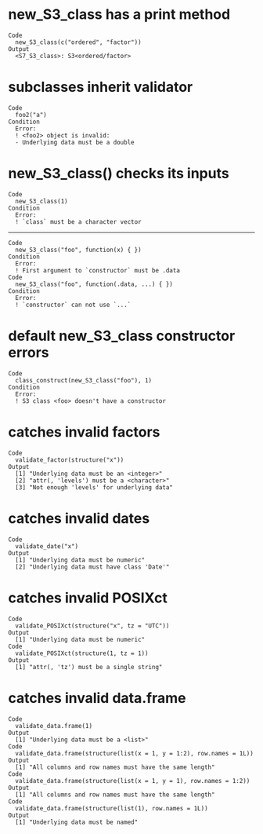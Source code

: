 # new_S3_class has a print method

    Code
      new_S3_class(c("ordered", "factor"))
    Output
      <S7_S3_class>: S3<ordered/factor>

# subclasses inherit validator

    Code
      foo2("a")
    Condition
      Error:
      ! <foo2> object is invalid:
      - Underlying data must be a double

# new_S3_class() checks its inputs

    Code
      new_S3_class(1)
    Condition
      Error:
      ! `class` must be a character vector

---

    Code
      new_S3_class("foo", function(x) { })
    Condition
      Error:
      ! First argument to `constructor` must be .data
    Code
      new_S3_class("foo", function(.data, ...) { })
    Condition
      Error:
      ! `constructor` can not use `...`

# default new_S3_class constructor errors

    Code
      class_construct(new_S3_class("foo"), 1)
    Condition
      Error:
      ! S3 class <foo> doesn't have a constructor

# catches invalid factors

    Code
      validate_factor(structure("x"))
    Output
      [1] "Underlying data must be an <integer>"   
      [2] "attr(, 'levels') must be a <character>" 
      [3] "Not enough 'levels' for underlying data"

# catches invalid dates

    Code
      validate_date("x")
    Output
      [1] "Underlying data must be numeric"       
      [2] "Underlying data must have class 'Date'"

# catches invalid POSIXct

    Code
      validate_POSIXct(structure("x", tz = "UTC"))
    Output
      [1] "Underlying data must be numeric"
    Code
      validate_POSIXct(structure(1, tz = 1))
    Output
      [1] "attr(, 'tz') must be a single string"

# catches invalid data.frame

    Code
      validate_data.frame(1)
    Output
      [1] "Underlying data must be a <list>"
    Code
      validate_data.frame(structure(list(x = 1, y = 1:2), row.names = 1L))
    Output
      [1] "All columns and row names must have the same length"
    Code
      validate_data.frame(structure(list(x = 1, y = 1), row.names = 1:2))
    Output
      [1] "All columns and row names must have the same length"
    Code
      validate_data.frame(structure(list(1), row.names = 1L))
    Output
      [1] "Underlying data must be named"

